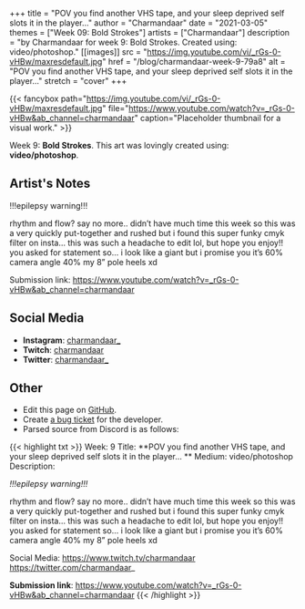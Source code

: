 +++
title =       "POV you find another VHS tape, and your sleep deprived self slots it in the player…"
author =      "Charmandaar"
date =        "2021-03-05"
themes =      ["Week 09: Bold Strokes"]
artists =     ["Charmandaar"]
description = "by Charmandaar for week 9: Bold Strokes. Created using: video/photoshop."
[[images]]
      src = "https://img.youtube.com/vi/_rGs-0-vHBw/maxresdefault.jpg"
      href = "/blog/charmandaar-week-9-79a8"
      alt = "POV you find another VHS tape, and your sleep deprived self slots it in the player…"
      stretch = "cover"
+++


{{< fancybox path="https://img.youtube.com/vi/_rGs-0-vHBw/maxresdefault.jpg" file="https://www.youtube.com/watch?v=_rGs-0-vHBw&ab_channel=charmandaar" caption="Placeholder thumbnail for a visual work." >}}


Week 9: **Bold Strokes**. This art was lovingly created using: **video/photoshop**.

## Artist's Notes

!!!epilepsy warning!!!

rhythm and flow? say no more.. didn’t have much time this week so this was a very quickly put-together and rushed but i found this super funky cmyk filter on insta… this was such a headache to edit lol, but hope you enjoy!! you asked for statement so… i look like a giant but i promise you it’s 60% camera angle 40% my 8” pole heels xd

Submission link: https://www.youtube.com/watch?v=_rGs-0-vHBw&ab_channel=charmandaar

## Social Media

- **Instagram**: <a href='https://instagram.com/charmandaar_' target='_blank'>charmandaar_</a>
- **Twitch**: <a href='https://twitch.tv/charmandaar' target='_blank'>charmandaar</a>
- **Twitter**: <a href='https://twitter.com/charmandaar_' target='_blank'>charmandaar_</a>

## Other

- Edit this page on [GitHub](https://github.com/teaminkling/web-refresh/edit/main/content/blog/charmandaar-week-9-79a8.md).
- Create [a bug ticket](https://github.com/teaminkling/web-refresh/issues/new?assignees=&labels=bug&template=problem-report.md&title=) for the developer.
- Parsed source from Discord is as follows:

{{< highlight txt >}}
Week: 9
Title: **POV you find another VHS tape, and your sleep deprived self slots it in the player… **
Medium: video/photoshop
Description: 

*!!!epilepsy warning!!!*

rhythm and flow? say no more.. didn’t have much time this week so this was a very quickly put-together and rushed but i found this super funky cmyk filter on insta… this was such a headache to edit lol, but hope you enjoy!! you asked for statement so… i look like a giant but i promise you it’s 60% camera angle 40% my 8” pole heels xd

Social Media: 
https://www.twitch.tv/charmandaar
https://twitter.com/charmandaar_ 

**Submission link**: https://www.youtube.com/watch?v=_rGs-0-vHBw&ab_channel=charmandaar
{{< /highlight >}}